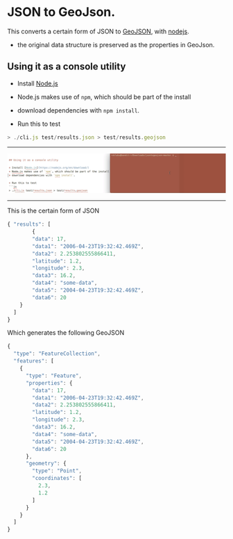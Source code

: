 
# JSON to GeoJson.

This converts a certain form of JSON
to
[GeoJSON](http://www.geojson.org/), with [nodejs](http://nodejs.org/).

* the original data structure is preserved as the properties in GeoJson.


## Using it as a console utility

* Install [Node.js](https://nodejs.org/en/download/)
* Node.js makes use of `npm`, which should be part of the install
* download dependencies with `npm install`.



* Run this to test
```js
> ./cli.js test/results.json > test/results.geojson
```

-----

![GIF demo](cli.gif)

-----

This is the certain form of JSON

```js
{ "results": [
        {
        "data": 17,
        "data1": "2006-04-23T19:32:42.469Z",
        "data2": 2.253802555866411,
        "latitude": 1.2,
        "longitude": 2.3,
        "data3": 16.2,
        "data4": "some-data",
        "data5": "2004-04-23T19:32:42.469Z",
        "data6": 20
    }
  ]
}

```

Which generates the following GeoJSON
```js
{
  "type": "FeatureCollection",
  "features": [
    {
      "type": "Feature",
      "properties": {
        "data": 17,
        "data1": "2006-04-23T19:32:42.469Z",
        "data2": 2.253802555866411,
        "latitude": 1.2,
        "longitude": 2.3,
        "data3": 16.2,
        "data4": "some-data",
        "data5": "2004-04-23T19:32:42.469Z",
        "data6": 20
      },
      "geometry": {
        "type": "Point",
        "coordinates": [
          2.3,
          1.2
        ]
      }
    }
  ]
}
```
